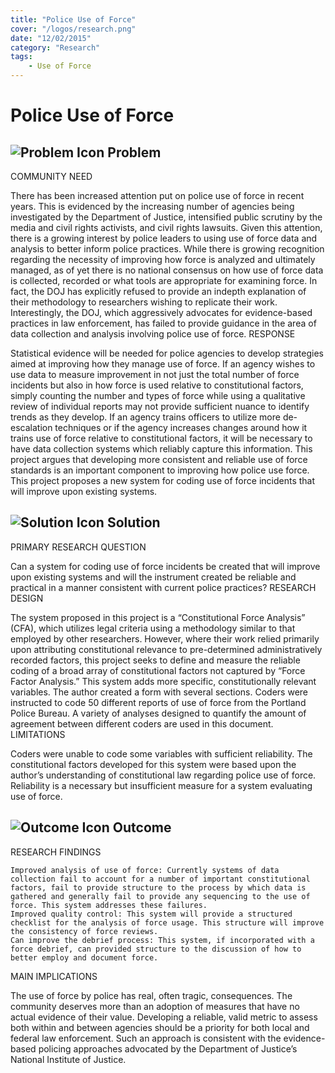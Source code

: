 ```yaml
---
title: "Police Use of Force"
cover: "/logos/research.png"
date: "12/02/2015"
category: "Research"
tags:
    - Use of Force 
---
```


# Police Use of Force

## ![Problem Icon](https://github.com/google/material-design-icons/raw/master/alert/1x_web/ic_error_outline_black_48dp.png "Problem") Problem

COMMUNITY NEED

There has been increased attention put on police use of force in recent years. This is evidenced by the increasing number of agencies being investigated by the Department of Justice, intensified public scrutiny by the media and civil rights activists, and civil rights lawsuits. Given this attention, there is a growing interest by police leaders to using use of force data and analysis to better inform police practices. While there is growing recognition regarding the necessity of improving how force is analyzed and ultimately managed, as of yet there is no national consensus on how use of force data is collected, recorded or what tools are appropriate for examining force. In fact, the DOJ has explicitly refused to provide an indepth explanation of their methodology to researchers wishing to replicate their work. Interestingly, the DOJ, which aggressively advocates for evidence-based practices in law enforcement, has failed to provide guidance in the area of data collection and analysis involving police use of force.
RESPONSE

Statistical evidence will be needed for police agencies to develop strategies aimed at improving how they manage use of force. If an agency wishes to use data to measure improvement in not just the total number of force incidents but also in how force is used relative to constitutional factors, simply counting the number and types of force while using a qualitative review of individual reports may not provide sufficient nuance to identify trends as they develop. If an agency trains officers to utilize more de-escalation techniques or if the agency increases changes around how it trains use of force relative to constitutional factors, it will be necessary to have data collection systems which reliably capture this information. This project argues that developing more consistent and reliable use of force standards is an important component to improving how police use force. This project proposes a new system for coding use of force incidents that will improve upon existing systems.

## ![Solution Icon](https://github.com/google/material-design-icons/raw/master/action/1x_web/ic_lightbulb_outline_black_48dp.png "Solution") Solution

PRIMARY RESEARCH QUESTION

Can a system for coding use of force incidents be created that will improve upon existing systems and will the instrument created be reliable and practical in a manner consistent with current police practices?
RESEARCH DESIGN

The system proposed in this project is a “Constitutional Force Analysis” (CFA), which utilizes legal criteria using a methodology similar to that employed by other researchers. However, where their work relied primarily upon attributing constitutional relevance to pre-determined administratively recorded factors, this project seeks to define and measure the reliable coding of a broad array of constitutional factors not captured by “Force Factor Analysis.” This system adds more specific, constitutionally relevant variables. The author created a form with several sections. Coders were instructed to code 50 different reports of use of force from the Portland Police Bureau. A variety of analyses designed to quantify the amount of agreement between different coders are used in this document.
LIMITATIONS

Coders were unable to code some variables with sufficient reliability. The constitutional factors developed for this system were based upon the author’s understanding of constitutional law regarding police use of force. Reliability is a necessary but insufficient measure for a system evaluating use of force. 

## ![Outcome Icon](https://github.com/google/material-design-icons/raw/master/action/1x_web/ic_view_list_black_48dp.png "Outcome") Outcome

RESEARCH FINDINGS

    Improved analysis of use of force: Currently systems of data collection fail to account for a number of important constitutional factors, fail to provide structure to the process by which data is gathered and generally fail to provide any sequencing to the use of force. This system addresses these failures.
    Improved quality control: This system will provide a structured checklist for the analysis of force usage. This structure will improve the consistency of force reviews.
    Can improve the debrief process: This system, if incorporated with a force debrief, can provided structure to the discussion of how to better employ and document force.

MAIN IMPLICATIONS

The use of force by police has real, often tragic, consequences. The community deserves more than an adoption of measures that have no actual evidence of their value. Developing a reliable, valid metric to assess both within and between agencies should be a priority for both local and federal law enforcement. Such an approach is consistent with the evidence-based policing approaches advocated by the Department of Justice’s National Institute of Justice. 
